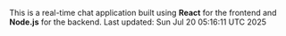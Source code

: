 This is a real-time chat application built using **React** for the frontend and **Node.js** for the backend.
Last updated: Sun Jul 20 05:16:11 UTC 2025
